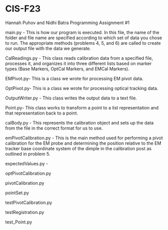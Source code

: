# CIS-F23
Hannah Puhov and Nidhi Batra
Programming Assignment #1 

main.py - This is how our program is executed. In this file, the name of the folder and file name are specified according to which set of data you chose to run. The appropriate methods (problems 4, 5, and 6) are called to create our output file with the data we generate. 

CalReadings.py -  This class reads calibration data from a specified file, processes it, and organizes it into
three different lists based on marker types (Base Markers, OptCal Markers, and EMCal Markers).

EMPivot.py- This is a class we wrote for processing EM pivot data. 

OptPivot.py- This is a class we wrote for processing optical tracking data. 

OutputWriter.py - This class writes the output data to a text file. 

Point.py- This class works to transform a point to a list representation and that representation back to a point. 

calBody.py - This represents the calibration object and sets up the data from the file in the correct format for us to use. 

emPivotCalibration.py - This is the main method used for performing a pivot calibration for the EM probe and determining the position relative to the EM tracker base coordinate system of the dimple in the calibration post as outlined in problem 5. 

expectedValues.py - 

optPivotCalibration.py

pivotCalibration.py

pointSet.py

testPivotCalibration.py

testRegistration.py

test_Point.py

